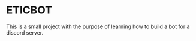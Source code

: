 # **ETICBOT**

This is a small project with the purpose of learning how to build a bot for a discord server.


